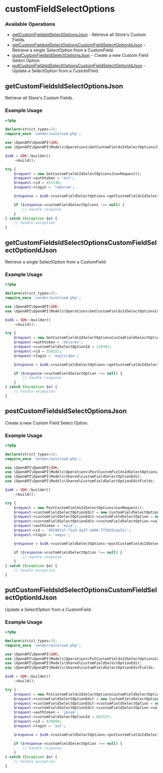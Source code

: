 # customFieldSelectOptions

### Available Operations

* [getCustomFieldsIdSelectOptionsJson](#getcustomfieldsidselectoptionsjson) - Retrieve all Store's Custom Fields.
* [getCustomFieldsIdSelectOptionsCustomFieldSelectOptionIdJson](#getcustomfieldsidselectoptionscustomfieldselectoptionidjson) - Retrieve a single SelectOption from a CustomField.
* [postCustomFieldsIdSelectOptionsJson](#postcustomfieldsidselectoptionsjson) - Create a new Custom Field Select Option.
* [putCustomFieldsIdSelectOptionsCustomFieldSelectOptionIdJson](#putcustomfieldsidselectoptionscustomfieldselectoptionidjson) - Update a SelectOption from a CustomField.

## getCustomFieldsIdSelectOptionsJson

Retrieve all Store's Custom Fields.

### Example Usage

```php
<?php

declare(strict_types=1);
require_once 'vendor/autoload.php';

use \OpenAPI\OpenAPI\SDK;
use \OpenAPI\OpenAPI\Models\Operations\GetCustomFieldsIdSelectOptionsJsonRequest;

$sdk = SDK::builder()
    ->build();

try {
    $request = new GetCustomFieldsIdSelectOptionsJsonRequest();
    $request->authtoken = 'est';
    $request->id = 653140;
    $request->login = 'laborum';

    $response = $sdk->customFieldSelectOptions->getCustomFieldsIdSelectOptionsJson($request);

    if ($response->customFieldSelectOptions !== null) {
        // handle response
    }
} catch (Exception $e) {
    // handle exception
}
```

## getCustomFieldsIdSelectOptionsCustomFieldSelectOptionIdJson

Retrieve a single SelectOption from a CustomField.

### Example Usage

```php
<?php

declare(strict_types=1);
require_once 'vendor/autoload.php';

use \OpenAPI\OpenAPI\SDK;
use \OpenAPI\OpenAPI\Models\Operations\GetCustomFieldsIdSelectOptionsCustomFieldSelectOptionIdJsonRequest;

$sdk = SDK::builder()
    ->build();

try {
    $request = new GetCustomFieldsIdSelectOptionsCustomFieldSelectOptionIdJsonRequest();
    $request->authtoken = 'dolores';
    $request->customFieldSelectOptionId = 210382;
    $request->id = 358152;
    $request->login = 'explicabo';

    $response = $sdk->customFieldSelectOptions->getCustomFieldsIdSelectOptionsCustomFieldSelectOptionIdJson($request);

    if ($response->customFieldSelectOption !== null) {
        // handle response
    }
} catch (Exception $e) {
    // handle exception
}
```

## postCustomFieldsIdSelectOptionsJson

Create a new Custom Field Select Option.

### Example Usage

```php
<?php

declare(strict_types=1);
require_once 'vendor/autoload.php';

use \OpenAPI\OpenAPI\SDK;
use \OpenAPI\OpenAPI\Models\Operations\PostCustomFieldsIdSelectOptionsJsonRequest;
use \OpenAPI\OpenAPI\Models\Shared\CustomFieldSelectOptionEdit;
use \OpenAPI\OpenAPI\Models\Shared\CustomFieldSelectOptionEditFields;

$sdk = SDK::builder()
    ->build();

try {
    $request = new PostCustomFieldsIdSelectOptionsJsonRequest();
    $request->customFieldSelectOptionEdit = new CustomFieldSelectOptionEdit();
    $request->customFieldSelectOptionEdit->customFieldSelectOption = new CustomFieldSelectOptionEditFields();
    $request->customFieldSelectOptionEdit->customFieldSelectOption->value = 'nobis';
    $request->authtoken = 'enim';
    $request->id = '955907af-f1a3-4a2f-a946-7739251aa52c';
    $request->login = 'sequi';

    $response = $sdk->customFieldSelectOptions->postCustomFieldsIdSelectOptionsJson($request);

    if ($response->customFieldSelectOption !== null) {
        // handle response
    }
} catch (Exception $e) {
    // handle exception
}
```

## putCustomFieldsIdSelectOptionsCustomFieldSelectOptionIdJson

Update a SelectOption from a CustomField.

### Example Usage

```php
<?php

declare(strict_types=1);
require_once 'vendor/autoload.php';

use \OpenAPI\OpenAPI\SDK;
use \OpenAPI\OpenAPI\Models\Operations\PutCustomFieldsIdSelectOptionsCustomFieldSelectOptionIdJsonRequest;
use \OpenAPI\OpenAPI\Models\Shared\CustomFieldSelectOptionEdit;
use \OpenAPI\OpenAPI\Models\Shared\CustomFieldSelectOptionEditFields;

$sdk = SDK::builder()
    ->build();

try {
    $request = new PutCustomFieldsIdSelectOptionsCustomFieldSelectOptionIdJsonRequest();
    $request->customFieldSelectOptionEdit = new CustomFieldSelectOptionEdit();
    $request->customFieldSelectOptionEdit->customFieldSelectOption = new CustomFieldSelectOptionEditFields();
    $request->customFieldSelectOptionEdit->customFieldSelectOption->value = 'tenetur';
    $request->authtoken = 'ipsam';
    $request->customFieldSelectOptionId = 662527;
    $request->id = 820994;
    $request->login = 'aut';

    $response = $sdk->customFieldSelectOptions->putCustomFieldsIdSelectOptionsCustomFieldSelectOptionIdJson($request);

    if ($response->customFieldSelectOption !== null) {
        // handle response
    }
} catch (Exception $e) {
    // handle exception
}
```
